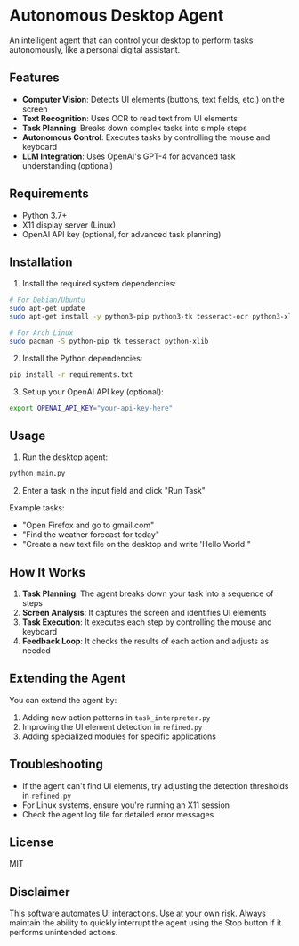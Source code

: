 # Autonomous Desktop Agent

An intelligent agent that can control your desktop to perform tasks autonomously, like a personal digital assistant.

## Features

- **Computer Vision**: Detects UI elements (buttons, text fields, etc.) on the screen
- **Text Recognition**: Uses OCR to read text from UI elements
- **Task Planning**: Breaks down complex tasks into simple steps
- **Autonomous Control**: Executes tasks by controlling the mouse and keyboard
- **LLM Integration**: Uses OpenAI's GPT-4 for advanced task understanding (optional)

## Requirements

- Python 3.7+
- X11 display server (Linux)
- OpenAI API key (optional, for advanced task planning)

## Installation

1. Install the required system dependencies:

```bash
# For Debian/Ubuntu
sudo apt-get update
sudo apt-get install -y python3-pip python3-tk tesseract-ocr python3-xlib

# For Arch Linux
sudo pacman -S python-pip tk tesseract python-xlib
```

2. Install the Python dependencies:

```bash
pip install -r requirements.txt
```

3. Set up your OpenAI API key (optional):

```bash
export OPENAI_API_KEY="your-api-key-here"
```

## Usage

1. Run the desktop agent:

```bash
python main.py
```

2. Enter a task in the input field and click "Run Task"

Example tasks:
- "Open Firefox and go to gmail.com"
- "Find the weather forecast for today"
- "Create a new text file on the desktop and write 'Hello World'"

## How It Works

1. **Task Planning**: The agent breaks down your task into a sequence of steps
2. **Screen Analysis**: It captures the screen and identifies UI elements
3. **Task Execution**: It executes each step by controlling the mouse and keyboard
4. **Feedback Loop**: It checks the results of each action and adjusts as needed

## Extending the Agent

You can extend the agent by:

1. Adding new action patterns in `task_interpreter.py`
2. Improving the UI element detection in `refined.py`
3. Adding specialized modules for specific applications

## Troubleshooting

- If the agent can't find UI elements, try adjusting the detection thresholds in `refined.py`
- For Linux systems, ensure you're running an X11 session
- Check the agent.log file for detailed error messages

## License

MIT

## Disclaimer

This software automates UI interactions. Use at your own risk. Always maintain the ability to quickly interrupt the agent using the Stop button if it performs unintended actions. 
